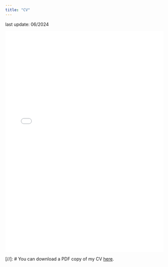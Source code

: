 ```yaml
---
title: "CV"
---
```


last update: 06/2024
<iframe src="/files/CV_Yu_Ding.pdf" width="100%" height="700" frameborder="no" border="0" marginwidth="0" marginheight="0"></iframe>

[//]: # You can download a PDF copy of my CV [here](/files/CV_Yu_Ding.pdf).
